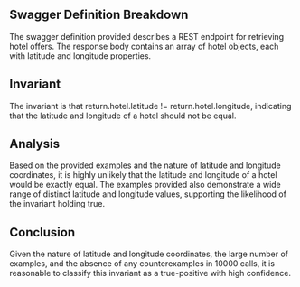 ## Swagger Definition Breakdown
The swagger definition provided describes a REST endpoint for retrieving hotel offers. The response body contains an array of hotel objects, each with latitude and longitude properties.

## Invariant
The invariant is that return.hotel.latitude != return.hotel.longitude, indicating that the latitude and longitude of a hotel should not be equal.

## Analysis
Based on the provided examples and the nature of latitude and longitude coordinates, it is highly unlikely that the latitude and longitude of a hotel would be exactly equal. The examples provided also demonstrate a wide range of distinct latitude and longitude values, supporting the likelihood of the invariant holding true.

## Conclusion
Given the nature of latitude and longitude coordinates, the large number of examples, and the absence of any counterexamples in 10000 calls, it is reasonable to classify this invariant as a true-positive with high confidence.
